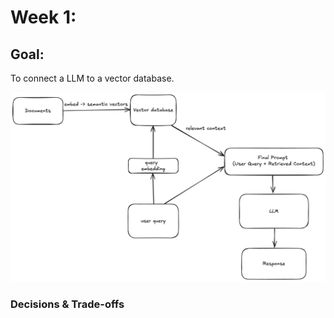# Week 1:

## Goal:

To connect a LLM to a vector database.

![RAG pipeline diagram](docs/diagram.png)

### Decisions & Trade-offs
